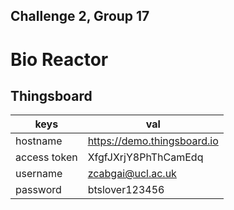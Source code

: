 ## Challenge 2, Group 17
# Bio Reactor

## Thingsboard
| keys | val |
| --- | --- |
| hostname | https://demo.thingsboard.io |
| access token | XfgfJXrjY8PhThCamEdq |
| username | zcabgai@ucl.ac.uk |
| password | btslover123456 |
